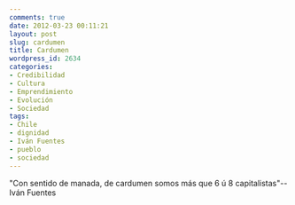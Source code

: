 ```yaml
---
comments: true
date: 2012-03-23 00:11:21
layout: post
slug: cardumen
title: Cardumen
wordpress_id: 2634
categories:
- Credibilidad
- Cultura
- Emprendimiento
- Evolución
- Sociedad
tags:
- Chile
- dignidad
- Iván Fuentes
- pueblo
- sociedad
---
```


"Con sentido de manada, de cardumen somos más que 6 ú 8 capitalistas"-- Iván Fuentes


 
 
 
 
 
 
  
  


